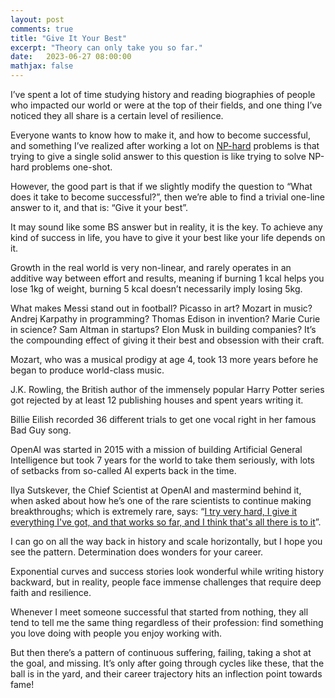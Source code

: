 ```yaml
---
layout: post
comments: true
title: "Give It Your Best"
excerpt: "Theory can only take you so far."
date:   2023-06-27 08:00:00
mathjax: false
---
```


I’ve spent a lot of time studying history and reading biographies of people who impacted our world or were at the top of their fields, and one thing I’ve noticed they all share is a certain level of resilience.

Everyone wants to know how to make it, and how to become successful, and something I’ve realized after working a lot on [NP-hard](https://en.wikipedia.org/wiki/NP-hardness) problems is that trying to give a single solid answer to this question is like trying to solve NP-hard problems one-shot.

However, the good part is that if we slightly modify the question to “What does it take to become successful?”, then we’re able to find a trivial one-line answer to it, and that is: “Give it your best”.

It may sound like some BS answer but in reality, it is the key. To achieve any kind of success in life, you have to give it your best like your life depends on it.

Growth in the real world is very non-linear, and rarely operates in an additive way between effort and results, meaning if burning 1 kcal helps you lose 1kg of weight, burning 5 kcal doesn’t necessarily imply losing 5kg.

What makes Messi stand out in football? Picasso in art? Mozart in music? Andrej Karpathy in programming? Thomas Edison in invention? Marie Curie in science? Sam Altman in startups? Elon Musk in building companies? It’s the compounding effect of giving it their best and obsession with their craft.

Mozart, who was a musical prodigy at age 4, took 13 more years before he began to produce world-class music.

J.K. Rowling, the British author of the immensely popular Harry Potter series got rejected by at least 12 publishing houses and spent years writing it.

Billie Eilish recorded 36 different trials to get one vocal right in her famous Bad Guy song.

OpenAI was started in 2015 with a mission of building Artificial General Intelligence but took 7 years for the world to take them seriously, with lots of setbacks from so-called AI experts back in the time.

Ilya Sutskever, the Chief Scientist at OpenAI and mastermind behind it, when asked about how he’s one of the rare scientists to continue making breakthroughs; which is extremely rare, says: “[I try very hard, I give it everything I've got, and that works so far, and I think that's all there is to it](https://www.youtube.com/watch?v=Yf1o0TQzry8&t=54s)”.

I can go on all the way back in history and scale horizontally, but I hope you see the pattern. Determination does wonders for your career.

Exponential curves and success stories look wonderful while writing history backward, but in reality, people face immense challenges that require deep faith and resilience.

Whenever I meet someone successful that started from nothing, they all tend to tell me the same thing regardless of their profession: find something you love doing with people you enjoy working with.

But then there’s a pattern of continuous suffering, failing, taking a shot at the goal, and missing. It’s only after going through cycles like these, that the ball is in the yard, and their career trajectory hits an inflection point towards fame!